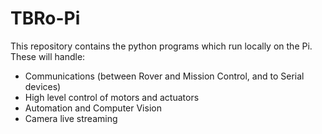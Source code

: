 # TBRo-Pi
This repository contains the python programs which run locally on the Pi.  
These will handle:
- Communications (between Rover and Mission Control, and to Serial devices)
- High level control of motors and actuators
- Automation and Computer Vision
- Camera live streaming
